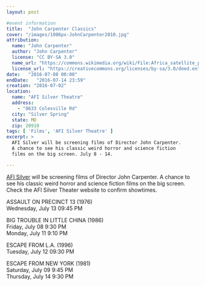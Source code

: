 ```yaml
---
layout: post

#event information
title:  "John Carpenter Classics"
cover: "/images/1006px-JohnCarpenter2010.jpg"
attribution:
  name: "John Carpenter"
  author: "John Carpenter"
  license: "CC BY-SA 3.0"
  name_url: "https://commons.wikimedia.org/wiki/File:Africa_satellite_plane.jpg"
  license_url: "https://creativecommons.org/licenses/by-sa/3.0/deed.en"
date:   "2016-07-08 00:00"
endDate:   "2016-07-14 23:59"
creation: "2016-07-02"
location:
  name: "AFI Silver Theatre"
  address:
    - "8633 Colesville Rd"
  city: "Silver Spring"
  state: MD
  zip: 20910
tags: [ 'Films', 'AFI Silver Theatre' ]
excerpt: >
  AFI Silver will be screening films of Director John Carpenter.
  A chance to see his classic weird horror and science fiction
  films on the big screen. July 8 - 14.

---
```


[AFI Silver](http://www.afi.com/silver) will be screening films of Director
John Carpenter. A chance to see his classic weird horror and science
fiction films on the big screen. Check the AFI Silver Theater website to
confirm showtimes.

ASSAULT ON PRECINCT 13 (1976)  
Wednesday, July 13 09:45 PM  

BIG TROUBLE IN LITTLE CHINA (1986)  
Friday, July 08 9:30 PM  
Monday, July 11 9:10 PM  

ESCAPE FROM L.A. (1996)  
Tuesday, July 12 09:30 PM  

ESCAPE FROM NEW YORK (1981)  
Saturday, July 09 9:45 PM  
Thursday, July 14 9:30 PM  
